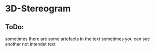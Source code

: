 # 3D-Stereogram

ToDo:
----------------------------------------------
  sometimes there are some artefacts in the text
  sometimes you can see another not intendet text
